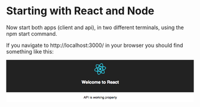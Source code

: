 # Starting with React and Node

Now start both apps (client and api), in two different terminals, using the npm start command.

If you navigate to http://localhost:3000/ in your browser you should find something like this:

![test](example.png)

